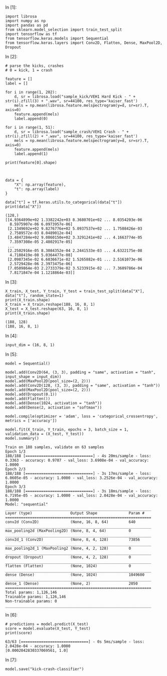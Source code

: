 In [1]:

    import librosa
    import numpy as np
    import pandas as pd
    from sklearn.model_selection import train_test_split
    import tensorflow as tf
    from tensorflow.keras.models import Sequential
    from tensorflow.keras.layers import Conv2D, Flatten, Dense, MaxPool2D, Dropout

In [2]:

    # parse the kicks, crashes 
    # 0 = kick, 1 = crash

    feature = []
    label = []

    for i in range(1, 202):
        d, sr = librosa.load("sample_kick/VEH1 Hard Kick - " + str(i).zfill(3) + ".wav", sr=44100, res_type='kaiser_fast')
        mels = np.mean(librosa.feature.melspectrogram(y=d, sr=sr).T, axis=0)
        feature.append(mels)
        label.append(0)

    for i in range(1, 51):
        d, sr = librosa.load("sample_crash/VEH1 Crash - " + str(i).zfill(2) + ".wav", sr=44100, res_type='kaiser_fast')
        mels = np.mean(librosa.feature.melspectrogram(y=d, sr=sr).T, axis=0)
        feature.append(mels)
        label.append(1)
        
    print(feature[0].shape)
        


    data = {
        "X": np.array(feature),
        "t": np.array(label)
    }

    data["t"] = tf.keras.utils.to_categorical(data["t"])
    print(data["X"])

    (128,)
    [[4.9364899e+02 1.3382242e+03 8.3680701e+02 ... 8.0354203e-06
      8.5975907e-06 6.0973957e-06]
     [2.1349692e+02 9.8276776e+02 5.0937537e+02 ... 1.7508426e-03
      2.7589572e-03 8.0489012e-04]
     [3.4847284e+02 9.0860150e+02 3.3291241e+02 ... 4.1663774e-05
      7.3597308e-05 2.4802917e-05]
     ...
     [2.2502916e-05 8.3084352e-04 2.2441533e-03 ... 4.6322175e-08
      4.7188419e-08 5.0364477e-08]
     [2.0987345e-02 6.6036671e-02 1.5265882e-01 ... 2.5161073e-06
      2.5729428e-06 2.3973475e-06]
     [7.0509864e-03 2.2733379e-02 3.5233915e-02 ... 7.3609786e-04
      7.8171847e-04 1.1218864e-03]]

In [3]:

    X_train, X_test, Y_train, Y_test = train_test_split(data["X"], data["t"], random_state=1)
    print(X_train.shape)
    X_train = X_train.reshape(188, 16, 8, 1)
    X_test = X_test.reshape(63, 16, 8, 1)
    print(X_train.shape)

    (188, 128)
    (188, 16, 8, 1)

In [4]:

    input_dim = (16, 8, 1)

In [5]:

    model = Sequential()

    model.add(Conv2D(64, (3, 3), padding = "same", activation = "tanh", input_shape = input_dim))
    model.add(MaxPool2D(pool_size=(2, 2)))
    model.add(Conv2D(128, (3, 3), padding = "same", activation = "tanh"))
    model.add(MaxPool2D(pool_size=(2, 2)))
    model.add(Dropout(0.1))
    model.add(Flatten())
    model.add(Dense(1024, activation = "tanh"))
    model.add(Dense(2, activation = "softmax"))

    model.compile(optimizer = 'adam', loss = 'categorical_crossentropy', metrics = ['accuracy'])

    model.fit(X_train, Y_train, epochs = 3, batch_size = 1, validation_data = (X_test, Y_test))
    model.summary()

    Train on 188 samples, validate on 63 samples
    Epoch 1/3
    188/188 [==============================] - 4s 20ms/sample - loss: 0.3363 - accuracy: 0.9787 - val_loss: 3.6908e-04 - val_accuracy: 1.0000
    Epoch 2/3
    188/188 [==============================] - 3s 17ms/sample - loss: 6.0605e-05 - accuracy: 1.0000 - val_loss: 3.2526e-04 - val_accuracy: 1.0000
    Epoch 3/3
    188/188 [==============================] - 3s 18ms/sample - loss: 6.7195e-05 - accuracy: 1.0000 - val_loss: 2.0428e-04 - val_accuracy: 1.0000
    Model: "sequential"
    _________________________________________________________________
    Layer (type)                 Output Shape              Param #   
    =================================================================
    conv2d (Conv2D)              (None, 16, 8, 64)         640       
    _________________________________________________________________
    max_pooling2d (MaxPooling2D) (None, 8, 4, 64)          0         
    _________________________________________________________________
    conv2d_1 (Conv2D)            (None, 8, 4, 128)         73856     
    _________________________________________________________________
    max_pooling2d_1 (MaxPooling2 (None, 4, 2, 128)         0         
    _________________________________________________________________
    dropout (Dropout)            (None, 4, 2, 128)         0         
    _________________________________________________________________
    flatten (Flatten)            (None, 1024)              0         
    _________________________________________________________________
    dense (Dense)                (None, 1024)              1049600   
    _________________________________________________________________
    dense_1 (Dense)              (None, 2)                 2050      
    =================================================================
    Total params: 1,126,146
    Trainable params: 1,126,146
    Non-trainable params: 0
    _________________________________________________________________

In [6]:

    # predictions = model.predict(X_test)
    score = model.evaluate(X_test, Y_test)
    print(score)

    63/63 [==============================] - 0s 5ms/sample - loss: 2.0428e-04 - accuracy: 1.0000
    [0.0002042830337069561, 1.0]

In [7]:

    model.save("kick-crash-classifier")
